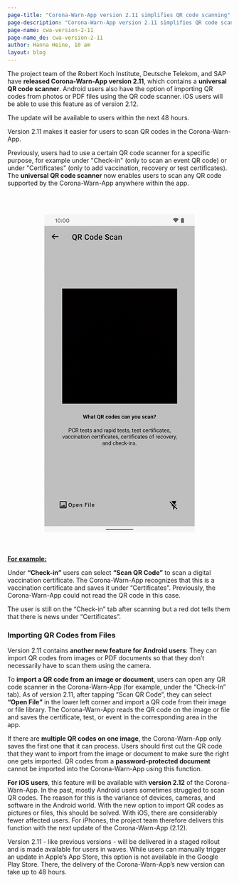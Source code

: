 ```yaml
---
page-title: "Corona-Warn-App version 2.11 simplifies QR code scanning"
page-description: "Corona-Warn-App version 2.11 simplifies QR code scanning"
page-name: cwa-version-2-11
page-name_de: cwa-version-2-11
author: Hanna Heine, 10 am
layout: blog
---
```


The project team of the Robert Koch Institute, Deutsche Telekom, and SAP have **released Corona-Warn-App version 2.11**, which contains a **universal QR code scanner**. Android users also have the option of importing QR codes from photos or PDF files using the QR code scanner. iOS users will be able to use this feature as of version 2.12.

The update will be available to users within the next 48 hours.



<!-- overview -->

Version 2.11 makes it easier for users to scan QR codes in the Corona-Warn-App.

Previously, users had to use a certain QR code scanner for a specific purpose, for example under "Check-in" (only to scan an event QR code) or under "Certificates" (only to add vaccination, recovery or test certificates). The **universal QR code scanner** now enables users to scan any QR code supported by the Corona-Warn-App anywhere within the app. 

 
<br></br>
<center> <img src="./qr-code-scanner-en.png" title="Universal QR Code Scanner" alt="Universal QR Code Scanner" style="align: center"> </center>
<br></br>

<u>**For example:**</u>

Under **“Check-in”** users can select **“Scan QR Code”** to scan a digital vaccination certificate. The Corona-Warn-App recognizes that this is a vaccination certificate and saves it under “Certificates”. Previously, the Corona-Warn-App could not read the QR code in this case. 

The user is still on the “Check-in” tab after scanning but a red dot tells them that there is news under “Certificates”.


### Importing QR Codes from Files

Version 2.11 contains **another new feature for Android users**: They can import QR codes from images or PDF documents so that they don’t necessarily have to scan them using the camera. 

To **import a QR code from an image or document**, users can open any QR code scanner in the Corona-Warn-App (for example, under the “Check-In” tab). As of version 2.11, after tapping “Scan QR Code”, they can select **“Open File”** in the lower left corner and import a QR code from their image or file library. The Corona-Warn-App reads the QR code on the image or file and saves the certificate, test, or event in the corresponding area in the app.

If there are **multiple QR codes on one image**, the Corona-Warn-App only saves the first one that it can process. Users should first cut the QR code that they want to import from the image or document to make sure the right one gets imported. QR codes from a **password-protected document** cannot be imported into the Corona-Warn-App using this function. 

**For iOS users**, this feature will be available with **version 2.12** of the Corona-Warn-App. In the past, mostly Android users sometimes struggled to scan QR codes. The reason for this is the variance of devices, cameras, and software in the Android world. With the new option to import QR codes as pictures or files, this should be solved. With iOS, there are considerably fewer affected users. For iPhones, the project team therefore delivers this function with the next update of the Corona-Warn-App (2.12).

Version 2.11 - like previous versions - will be delivered in a staged rollout and is made available for users in waves. While users can manually trigger an update in Apple’s App Store, this option is not available in the Google Play Store. There, the delivery of the Corona-Warn-App’s new version can take up to 48 hours.
